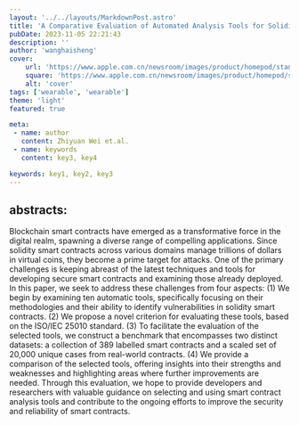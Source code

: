 ```yaml
---
layout: '../../layouts/MarkdownPost.astro'
title: 'A Comparative Evaluation of Automated Analysis Tools for Solidity Smart Contracts'
pubDate: 2023-11-05 22:21:43
description: ''
author: 'wanghaisheng'
cover:
    url: 'https://www.apple.com.cn/newsroom/images/product/homepod/standard/Apple-HomePod-hero-230118_big.jpg.large_2x.jpg'
    square: 'https://www.apple.com.cn/newsroom/images/product/homepod/standard/Apple-HomePod-hero-230118_big.jpg.large_2x.jpg'
    alt: 'cover'
tags: ['wearable', 'wearable'] 
theme: 'light'
featured: true

meta:
 - name: author
   content: Zhiyuan Wei et.al.
 - name: keywords
   content: key3, key4

keywords: key1, key2, key3
---
```


## abstracts:
Blockchain smart contracts have emerged as a transformative force in the digital realm, spawning a diverse range of compelling applications. Since solidity smart contracts across various domains manage trillions of dollars in virtual coins, they become a prime target for attacks. One of the primary challenges is keeping abreast of the latest techniques and tools for developing secure smart contracts and examining those already deployed. In this paper, we seek to address these challenges from four aspects: (1) We begin by examining ten automatic tools, specifically focusing on their methodologies and their ability to identify vulnerabilities in solidity smart contracts. (2) We propose a novel criterion for evaluating these tools, based on the ISO/IEC 25010 standard. (3) To facilitate the evaluation of the selected tools, we construct a benchmark that encompasses two distinct datasets: a collection of 389 labelled smart contracts and a scaled set of 20,000 unique cases from real-world contracts. (4) We provide a comparison of the selected tools, offering insights into their strengths and weaknesses and highlighting areas where further improvements are needed. Through this evaluation, we hope to provide developers and researchers with valuable guidance on selecting and using smart contract analysis tools and contribute to the ongoing efforts to improve the security and reliability of smart contracts.
